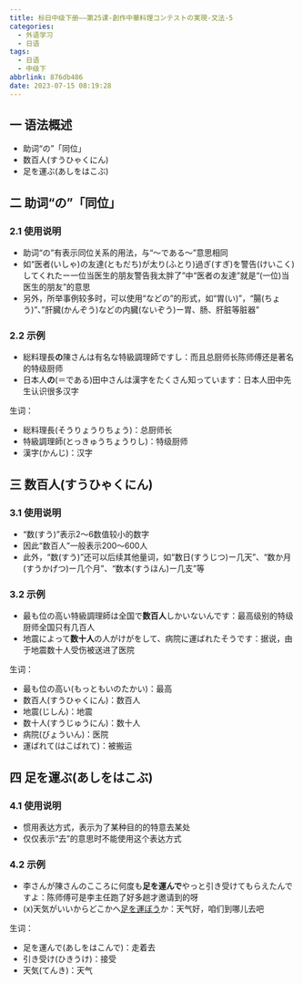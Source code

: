 ```yaml
---
title: 标日中级下册——第25课-創作中華料理コンテストの実現-文法-5
categories:
  - 外语学习
  - 日语
tags:
  - 日语
  - 中级下
abbrlink: 876db486
date: 2023-07-15 08:19:28
---
```

## 一 语法概述

* 助词“の”「同位」
* 数百人(すうひゃくにん)
* 足を運ぶ(あしをはこぶ)

<!--more-->

## 二 助词“の”「同位」

### 2.1 使用说明

* 助词“の”有表示同位关系的用法，与“～である～”意思相同
* 如“医者(いしゃ)の友達(ともだち)が太り(ふとり)過ぎ(すぎ)を警告(けいこく)してくれたー一位当医生的朋友警告我太胖了”中“医者の友達”就是“(一位)当医生的朋友”的意思
* 另外，所举事例较多时，可以使用“などの”的形式，如“胃(い)”，“腸(ちょう)”、”肝臓(かんぞう)などの内臓(ないぞう)ー胃、肠、肝脏等脏器”

### 2.2 示例

* 総料理長**の**陳さんは有名な特級調理師ですし：而且总厨师长陈师傅还是著名的特级厨师
* 日本人**の**(＝である)田中さんは漢字をたくさん知っています：日本人田中先生认识很多汉字

生词：

* 総料理長(そうりょうりちょう)：总厨师长
* 特級調理師(とっきゅうちょうりし)：特级厨师
* 漢字(かんじ)：汉字

## 三 数百人(すうひゃくにん)

### 3.1 使用说明

* “数(すう)”表示2～6数值较小的数字
* 因此“数百人”一般表示200～600人
* 此外，“数(すう)”还可以后续其他量词，如“数日(すうじつ)ー几天”、“数か月(すうかげつ)ー几个月”、“数本(すうほん)ー几支”等

### 3.2 示例

* 最も位の高い特級調理師は全国で**数百人**しかいないんです：最高级别的特级厨师全国只有几百人
* 地震によって**数十人**の人がけがをして、病院に運ばれたそうです：据说，由于地震数十人受伤被送进了医院

生词：

* 最も位の高い(もっともいのたかい)：最高
* 数百人(すうひゃくにん)：数百人
* 地震(じしん)：地震
* 数十人(すうじゅうにん)：数十人
* 病院(びょういん)：医院
* 運ばれて(はこばれて)：被搬运

## 四 足を運ぶ(あしをはこぶ)

### 4.1 使用说明

* 惯用表达方式，表示为了某种目的的特意去某处
* 仅仅表示“去”的意思时不能使用这个表达方式

### 4.2 示例

* 李さんが陳さんのこころに何度も**足を運んで**やっと引き受けてもらえたんですよ：陈师傅可是李主任跑了好多趟才邀请到的呀
* (x)天気がいいからどこかへ<u>足を運ぼう</u>か：天气好，咱们到哪儿去吧

生词：

* 足を運んで(あしをはこんで)：走着去
* 引き受け(ひきうけ)：接受
* 天気(てんき)：天气
